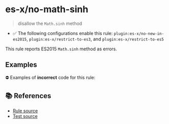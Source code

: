 # es-x/no-math-sinh
> disallow the `Math.sinh` method

- ✅ The following configurations enable this rule: `plugin:es-x/no-new-in-es2015`, `plugin:es-x/restrict-to-es3`, and `plugin:es-x/restrict-to-es5`

This rule reports ES2015 `Math.sinh` method as errors.

## Examples

⛔ Examples of **incorrect** code for this rule:

<eslint-playground type="bad" code="/*eslint es-x/no-math-sinh: error */
const n = Math.sinh(value)
" />

## 📚 References

- [Rule source](https://github.com/ota-meshi/eslint-plugin-es-x/blob/v4.1.0/lib/rules/no-math-sinh.js)
- [Test source](https://github.com/ota-meshi/eslint-plugin-es-x/blob/v4.1.0/tests/lib/rules/no-math-sinh.js)
